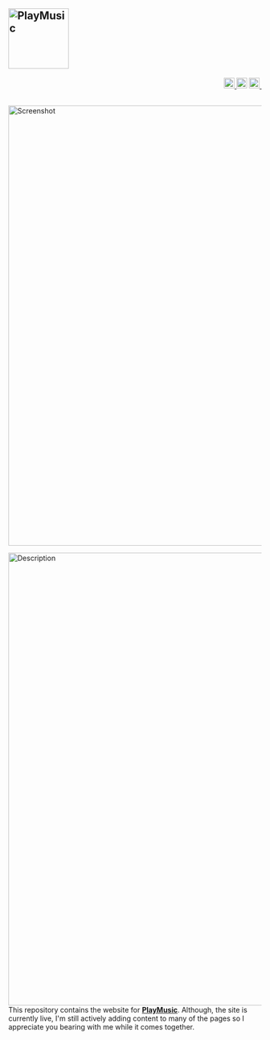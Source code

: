 [<img src="https://cloud.githubusercontent.com/assets/16360374/23640973/ac0fe0a0-02a5-11e7-91a1-fc9eb72514de.png" height="120" title="PlayMusic"/>](https://github.com/JonSn0w/PlayMusic)
------------------------------------------------------------------------------

<!-- Badges -->
<p align="right">
  <a href="http://www.deviantart.com/art/PlayMusic-620128929">
  	<img src="https://img.shields.io/badge/downloads-%204%2C769-green.svg" height="21" title="Downloads">
  </a>
  <a href="https://developers.google.com/speed/pagespeed/insights/?url=http%3A%2F%2FJonSn0w.github.io%2F&tab=desktop">
    <img src="https://pagespeed-badges.herokuapp.com/?url=jonsn0w.github.io/PlayMusic/&strat=desktop" height="21" title="PageSpeed"></a>
  <a href="https://jekyllrb.com/">
    <img src="https://img.shields.io/badge/powered_by-Jekyll-red.svg" height="21" title="Jekyll">&nbsp;
  </a>
</p>

<br>
<img src="https://cloud.githubusercontent.com/assets/16360374/25723965/fc424e8a-30ce-11e7-8bd6-5fef9be2a493.png" alt="Screenshot" width="875"/>
<br>

[<img title="" alt="Description" src="https://cloud.githubusercontent.com/assets/16360374/22623856/4459294c-eb1e-11e6-86e0-7a8392da4061.png" width="900" />](#description)
  This repository contains the website for [**PlayMusic**](https://github.com/JonSn0w/PlayMusic/). Although, the site is currently live, I'm still actively adding content to many of the pages so I appreciate you bearing with me while it comes together.
  

